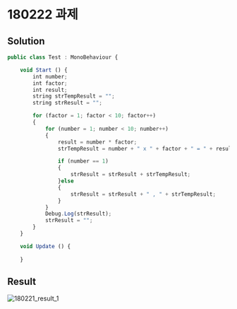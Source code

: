 ﻿# 180222 과제

## Solution

```javascript
public class Test : MonoBehaviour {

	void Start () {
        int number;
        int factor;
        int result;
        string strTempResult = "";
        string strResult = "";

        for (factor = 1; factor < 10; factor++)
        {
            for (number = 1; number < 10; number++)
            {
                result = number * factor;
                strTempResult = number + " x " + factor + " = " + result;

                if (number == 1)
                {
                    strResult = strResult + strTempResult;
                }else
                {
                    strResult = strResult + " , " + strTempResult;
                }
            }
            Debug.Log(strResult);
            strResult = "";
        }
    }

	void Update () {
		
	}
```

## Result

![180221_result_1](https://user-images.githubusercontent.com/6358827/36523743-720b8c72-17e6-11e8-8b7c-c6c184b201c1.png)